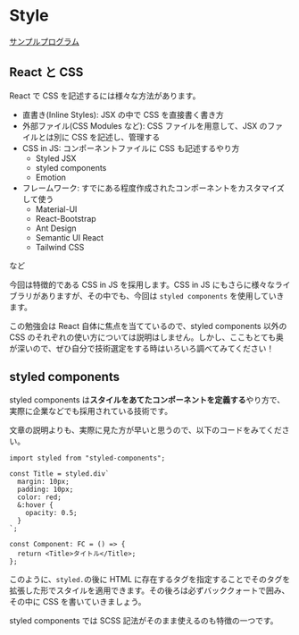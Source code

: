 # Style

[サンプルプログラム](https://github.com/sekiyan372/react-study-sample/blob/main/src/pages/week2/StyledComponents.tsx)

## React と CSS

React で CSS を記述するには様々な方法があります。

- 直書き(Inline Styles): JSX の中で CSS を直接書く書き方
- 外部ファイル(CSS Modules など): CSS ファイルを用意して、JSX のファイルとは別に CSS を記述し、管理する
- CSS in JS: コンポーネントファイルに CSS も記述するやり方
  - Styled JSX
  - styled components
  - Emotion
- フレームワーク: すでにある程度作成されたコンポーネントをカスタマイズして使う
  - Material-UI
  - React-Bootstrap
  - Ant Design
  - Semantic UI React
  - Tailwind CSS

など

今回は特徴的である CSS in JS を採用します。CSS in JS にもさらに様々なライブラリがありますが、その中でも、今回は `styled components` を使用していきます。

この勉強会は React 自体に焦点を当てているので、styled components 以外の CSS のそれぞれの使い方については説明はしません。しかし、ここもとても奥が深いので、ぜひ自分で技術選定をする時はいろいろ調べてみてください！

## styled components

styled components は**スタイルをあてたコンポーネントを定義する**やり方で、実際に企業などでも採用されている技術です。

文章の説明よりも、実際に見た方が早いと思うので、以下のコードをみてください。

```tsx
import styled from "styled-components";

const Title = styled.div`
  margin: 10px;
  padding: 10px;
  color: red;
  &:hover {
    opacity: 0.5;
  }
`;

const Component: FC = () => {
  return <Title>タイトル</Title>;
};
```

このように、`styled.`の後に HTML に存在するタグを指定することでそのタグを拡張した形でスタイルを適用できます。その後ろは必ずバッククォートで囲み、その中に CSS を書いていきましょう。

styled components では SCSS 記法がそのまま使えるのも特徴の一つです。
